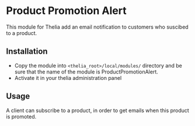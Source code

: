 # Product Promotion Alert

This module for Thelia add an email notification to customers who suscibed to a product.

## Installation

* Copy the module into ```<thelia_root>/local/modules/``` directory and be sure that the name of the module is ProductPromotionAlert.
* Activate it in your thelia administration panel

## Usage

A client can subscribe to a product, in order to get emails when this product is promoted.